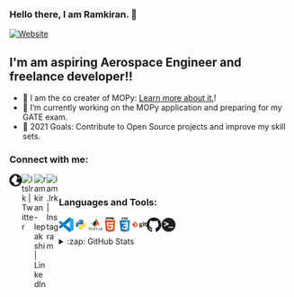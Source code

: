 ### Hello there, I am Ramkiran. 👋

[![Website]](https://iamlrk.com)
<!--[![Twitter Follow](https://img.shields.io/twitter/follow/codeSTACKr?color=1DA1F2&logo=twitter&style=for-the-badge)](https://twitter.com/intent/follow?original_referer=https%3A%2F%2Fgithub.com%2FcodeSTACKr&screen_name=codeSTACKr)-->

## I'm am aspiring Aerospace Engineer and freelance developer!!

- 🔭 I am the co creater of MOPy: [Learn more about it.][MOPy]!
- 🌱 I’m currently working on the MOPy application and preparing for my GATE exam.
- 🥅 2021 Goals: Contribute to Open Source projects and improve my skill sets.  

### Connect with me:

[<img align="left" alt="iamlrk.com" width="22px" src="https://raw.githubusercontent.com/iconic/open-iconic/master/svg/globe.svg" />][website]
<!--[<img align="left" alt="codeSTACKr | YouTube" width="22px" src="https://cdn.jsdelivr.net/npm/simple-icons@v3/icons/youtube.svg" />][youtube] -->
[<img align="left" alt="itslrk | Twitter" width="22px" src="https://cdn.jsdelivr.net/npm/simple-icons@v3/icons/twitter.svg" />][twitter]
[<img align="left" alt="ramkiran-lepakshi | LinkedIn" width="22px" src="https://cdn.jsdelivr.net/npm/simple-icons@v3/icons/linkedin.svg" />][linkedin]
[<img align="left" alt="iam.lrk | Instagram" width="22px" src="https://cdn.jsdelivr.net/npm/simple-icons@v3/icons/instagram.svg" />][instagram]

<br />

### Languages and Tools:

[<img align="left" alt="Visual Studio Code" width="26px" src="https://raw.githubusercontent.com/github/explore/80688e429a7d4ef2fca1e82350fe8e3517d3494d/topics/visual-studio-code/visual-studio-code.png" />][showcase]
[<img align="left" alt="Python" width="26px" src="https://raw.githubusercontent.com/github/explore/80688e429a7d4ef2fca1e82350fe8e3517d3494d/topics/python/python.png" />][showcase]
[<img align="left" alt="MATLAB" width="26px" src="https://raw.githubusercontent.com/github/explore/80688e429a7d4ef2fca1e82350fe8e3517d3494d/topics/matlab/matlab.png" />][showcase]
[<img align="left" alt="HTML5" width="26px" src="https://raw.githubusercontent.com/github/explore/80688e429a7d4ef2fca1e82350fe8e3517d3494d/topics/html/html.png" />][showcase]
[<img align="left" alt="CSS3" width="26px" src="https://raw.githubusercontent.com/github/explore/80688e429a7d4ef2fca1e82350fe8e3517d3494d/topics/css/css.png" />][showcase]
[<img align="left" alt="Git" width="26px" src="https://raw.githubusercontent.com/github/explore/80688e429a7d4ef2fca1e82350fe8e3517d3494d/topics/git/git.png" />][showcase]
[<img align="left" alt="GitHub" width="26px" src="https://raw.githubusercontent.com/github/explore/78df643247d429f6cc873026c0622819ad797942/topics/github/github.png" />][showcase]
[<img align="left" alt="Terminal" width="26px" src="https://raw.githubusercontent.com/github/explore/80688e429a7d4ef2fca1e82350fe8e3517d3494d/topics/terminal/terminal.png" />][showcase]

<br />
<br />

<details>
  <summary>:zap: GitHub Stats</summary>

  <img align="left" alt="iamlrk's GitHub Stats" src="" />

</details>

[website]: https://iamlrk.com
[twitter]: https://twitter.com/itslrk
[instagram]: https://instagram.com/iam.lrk
[linkedin]: https://linkedin.com/in/ramkiran-lepakshi
[MOPy]: https://mechanics-of-orbit.github.io/getMOPy
[showcase]: https://showcase.com
